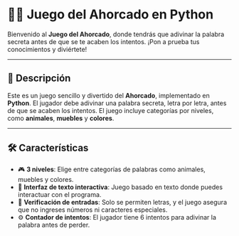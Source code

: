 # 🏴‍☠️ Juego del Ahorcado en Python

Bienvenido al **Juego del Ahorcado**, donde tendrás que adivinar la palabra secreta antes de que se te acaben los intentos. ¡Pon a prueba tus conocimientos y diviértete!

---

## 🚀 Descripción

Este es un juego sencillo y divertido del **Ahorcado**, implementado en **Python**. El jugador debe adivinar una palabra secreta, letra por letra, antes de que se acaben los intentos. El juego incluye categorías por niveles, como **animales**, **muebles** y **colores**.

---

## 🛠️ Características

- 🎮 **3 niveles**: Elige entre categorías de palabras como animales, muebles y colores.
- 📝 **Interfaz de texto interactiva**: Juego basado en texto donde puedes interactuar con el programa.
- 🧠 **Verificación de entradas**: Solo se permiten letras, y el juego asegura que no ingreses números ni caracteres especiales.
- ⚙️ **Contador de intentos**: El jugador tiene 6 intentos para adivinar la palabra antes de perder.
